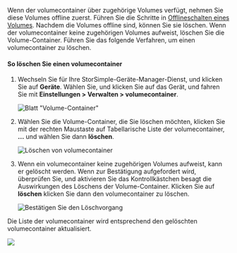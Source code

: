 <!--author=alkohli last changed: 01/13/17-->

Wenn der volumecontainer über zugehörige Volumes verfügt, nehmen Sie diese Volumes offline zuerst. Führen Sie die Schritte in [Offlineschalten eines Volumes](../articles/storsimple/storsimple-manage-volumes.md#take-a-volume-offline). Nachdem die Volumes offline sind, können Sie sie löschen. Wenn der volumecontainer keine zugehörigen Volumes aufweist, löschen Sie die Volume-Container. Führen Sie das folgende Verfahren, um einen volumecontainer zu löschen.

#### <a name="to-delete-a-volume-container"></a>So löschen Sie einen volumecontainer
1. Wechseln Sie für Ihre StorSimple-Geräte-Manager-Dienst, und klicken Sie auf **Geräte**. Wählen Sie, und klicken Sie auf das Gerät, und fahren Sie mit **Einstellungen > Verwalten > volumecontainer**.

    ![Blatt "Volume-Container"](./media/storsimple-8000-create-volume-container/createvolumecontainer2.png)

2. Wählen Sie die Volume-Container, die Sie löschen möchten, klicken Sie mit der rechten Maustaste auf Tabellarische Liste der volumecontainer, **...**  und wählen Sie dann **löschen**.

    ![Löschen von volumecontainer](./media/storsimple-8000-delete-volume-container/deletevolumecontainer1.png)

3. Wenn ein volumecontainer keine zugehörigen Volumes aufweist, kann er gelöscht werden. Wenn zur Bestätigung aufgefordert wird, überprüfen Sie, und aktivieren Sie das Kontrollkästchen besagt die Auswirkungen des Löschens der Volume-Container. Klicken Sie auf **löschen** klicken Sie dann den volumecontainer zu löschen.

    ![Bestätigen Sie den Löschvorgang](./media/storsimple-8000-delete-volume-container/deletevolumecontainer2.png)

Die Liste der volumecontainer wird entsprechend den gelöschten volumecontainer aktualisiert.

![](./media/storsimple-8000-delete-volume-container/deletevolumecontainer5.png)


